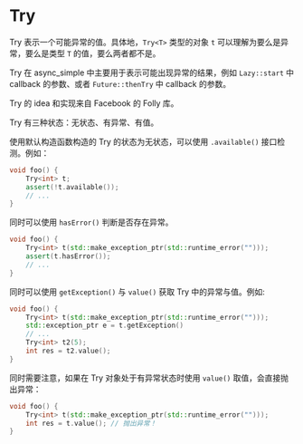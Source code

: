 # Try

Try 表示一个可能异常的值。具体地，`Try<T>` 类型的对象 `t` 可以理解为要么是异常，要么是类型 `T` 的值，要么两者都不是。

Try 在 async_simple 中主要用于表示可能出现异常的结果，例如 `Lazy::start` 中 callback 的参数、或者 `Future::thenTry` 中 callback 的参数。

Try 的 idea 和实现来自 Facebook 的 Folly 库。

Try 有三种状态：无状态、有异常、有值。

使用默认构造函数构造的 Try 的状态为无状态，可以使用 `.available()` 接口检测。例如：
```C++
void foo() {
    Try<int> t;
    assert(!t.available());
    // ...
}
```

同时可以使用 `hasError()` 判断是否存在异常。

```C++
void foo() {
    Try<int> t(std::make_exception_ptr(std::runtime_error("")));
    assert(t.hasError());
    // ...
}
```

同时可以使用 `getException()` 与 `value()` 获取 Try 中的异常与值。例如:
```C++
void foo() {
    Try<int> t(std::make_exception_ptr(std::runtime_error("")));
    std::exception_ptr e = t.getException()
    // ...
    Try<int> t2(5);
    int res = t2.value();
}
```

同时需要注意，如果在 Try 对象处于有异常状态时使用 `value()` 取值，会直接抛出异常：
```C++
void foo() {
    Try<int> t(std::make_exception_ptr(std::runtime_error("")));
    int res = t.value(); // 抛出异常！
}
```
